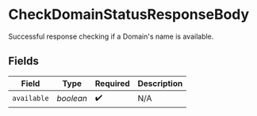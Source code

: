 # CheckDomainStatusResponseBody

Successful response checking if a Domain's name is available.


## Fields

| Field              | Type               | Required           | Description        |
| ------------------ | ------------------ | ------------------ | ------------------ |
| `available`        | *boolean*          | :heavy_check_mark: | N/A                |